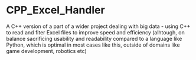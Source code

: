 # CPP_Excel_Handler
A C++ version of a part of a wider project dealing with big data - using C++ to read and fiter Excel files to improve speed and efficiency (alhtough, on balance sacrificing usability and readability compared to a language like Python, which is optimal in most cases like this, outside of domains like game development, robotics etc)
